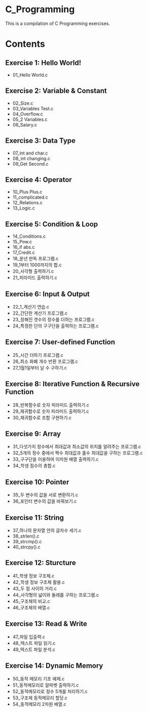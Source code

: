 # C_Programming
This is a compilation of C Programming exercises.

# Contents
## Exercise 1: Hello World!
- 01_Hello World.c

## Exercise 2: Variable & Constant
- 02_Size.c
- 03_Variables Test.c
- 04_Overflow.c
- 05_2 Variables.c
- 06_Salary.c

## Exercise 3: Data Type
- 07_int and char.c
- 08_int changing.c
- 09_Get Second.c

## Exercise 4: Operator
- 10_Plus Plus.c
- 11_complicated.c
- 12_Relations.c
- 13_Logic.c

## Exercise 5: Condition & Loop
- 14_Conditions.c
- 15_Pow.c
- 16_if abs.c
- 17_Credit.c
- 18_윤년 판독 프로그램.c
- 19_1부터 1000까지의 합.c
- 20_사각형 출력하기.c
- 21_피라미드 출력하기.c

## Exercise 6: Input & Output
- 22_1_계산기 연습.c
- 22_간단한 계산기 프로그램.c
- 23_정해진 갯수의 정수를 더하는 프로그램.c
- 24_특정한 단의 구구단을 출력하는 프로그램.c

## Exercise 7: User-defined Function
- 25_시간 더하기 프로그램.c
- 26_최소 화폐 개수 반환 프로그램.c
- 27_1월1일부터 날 수 구하기.c

## Exercise 8: Iterative Function & Recursive Function
- 28_반복함수로 숫자 피라미드 출력하기.c
- 29_재귀함수로 숫자 피라미드 출력하기.c
- 30_재귀함수로 조합 구현하기.c

## Exercise 9: Array
- 31_다섯가지 정수에서 최대값과 최소값의 위치를 알려주는 프로그램.c
- 32_5개의 정수 중에서 짝수 최대값과 홀수 최대값을 구하는 프로그램.c
- 33_구구단을 이용하여 이차원 배열 출력하기.c
- 34_학생 점수의 총합.c

## Exercise 10: Pointer
- 35_두 변수의 값을 서로 변환하기.c
- 36_포인터 변수의 값을 바꿔보기.c

## Exercise 11: String
- 37_하나의 문자열 안의 글자수 세기.c
- 38_strlen().c
- 39_strcmp().c
- 40_strcpy().c

## Exercise 12: Sturcture
- 41_학생 정보 구조체.c
- 42_학생 정보 구조체 활용.c
- 43_두 점 사이의 거리.c
- 44_사각형의 넓이와 둘레를 구하는 프로그램.c
- 45_구조체의 비교.c
- 46_구조체의 배열.c

## Exercise 13: Read & Write
- 47_파일 입출력.c
- 48_텍스트 파일 읽기.c
- 49_텍스트 파일 분석.c

## Exercise 14: Dynamic Memory
- 50_동적 메모리 기초 예제.c
- 51_동적메모리로 알파벳 출력하기.c
- 52_동적메모리로 정수 5개를 처리하기.c
- 53_구조체 동적메모리 할당.c
- 54_동적메모리 2차원 배열.c
